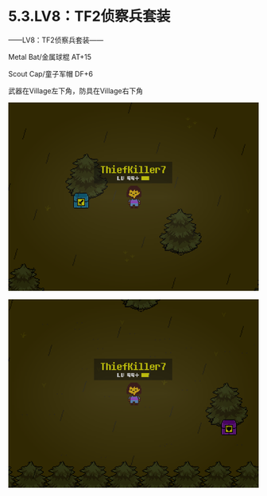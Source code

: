 # 5.3.LV8：TF2侦察兵套装



——LV8：TF2侦察兵套装——

Metal Bat/金属球棍 AT+15

Scout Cap/童子军帽 DF+6

武器在Village左下角，防具在Village右下角



![金属球棍](金属球棍.png)

![童子军帽](童子军帽.png)

